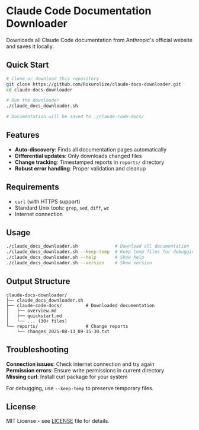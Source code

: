 # Claude Code Documentation Downloader

Downloads all Claude Code documentation from Anthropic's official website and saves it locally.

## Quick Start

```bash
# Clone or download this repository
git clone https://github.com/Rokurolize/claude-docs-downloader.git
cd claude-docs-downloader

# Run the downloader
./claude_docs_downloader.sh

# Documentation will be saved to ./claude-code-docs/
```

## Features

- **Auto-discovery**: Finds all documentation pages automatically
- **Differential updates**: Only downloads changed files
- **Change tracking**: Timestamped reports in `reports/` directory
- **Robust error handling**: Proper validation and cleanup

## Requirements

- `curl` (with HTTPS support)
- Standard Unix tools: `grep`, `sed`, `diff`, `wc`
- Internet connection

## Usage

```bash
./claude_docs_downloader.sh              # Download all documentation
./claude_docs_downloader.sh --keep-temp  # Keep temp files for debugging
./claude_docs_downloader.sh --help       # Show help
./claude_docs_downloader.sh --version    # Show version
```

## Output Structure

```
claude-docs-downloader/
├── claude_docs_downloader.sh
├── claude-code-docs/         # Downloaded documentation
│   ├── overview.md
│   ├── quickstart.md
│   └── ... (30+ files)
└── reports/                  # Change reports
    └── changes_2025-08-13_09-15-30.txt
```

## Troubleshooting

**Connection issues**: Check internet connection and try again  
**Permission errors**: Ensure write permissions in current directory  
**Missing curl**: Install curl package for your system

For debugging, use `--keep-temp` to preserve temporary files.

## License

MIT License - see [LICENSE](LICENSE) file for details.